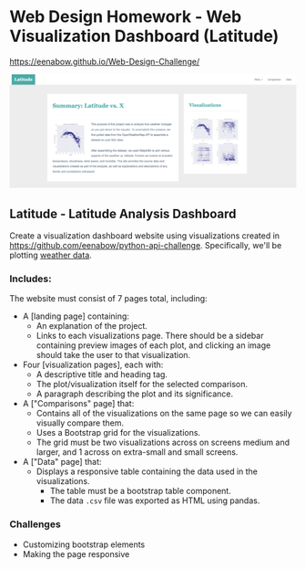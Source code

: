 # Web Design Homework - Web Visualization Dashboard (Latitude)

https://eenabow.github.io/Web-Design-Challenge/

![Images/landingResize.png](Images/landingResize.png)

## Latitude - Latitude Analysis Dashboard 

Create a visualization dashboard website using visualizations created in https://github.com/eenabow/python-api-challenge. Specifically, we'll be plotting [weather data](Resources/cities.csv).


### Includes:

The website must consist of 7 pages total, including:

* A [landing page] containing:
  * An explanation of the project.
  * Links to each visualizations page. There should be a sidebar containing preview images of each plot, and clicking an image should take the user to that visualization.
* Four [visualization pages], each with:
  * A descriptive title and heading tag.
  * The plot/visualization itself for the selected comparison.
  * A paragraph describing the plot and its significance.
* A ["Comparisons" page] that:
  * Contains all of the visualizations on the same page so we can easily visually compare them.
  * Uses a Bootstrap grid for the visualizations.
  * The grid must be two visualizations across on screens medium and larger, and 1 across on extra-small and small screens.
* A ["Data" page] that:
  * Displays a responsive table containing the data used in the visualizations.
    * The table must be a bootstrap table component. 
    * The data `.csv` file was exported as HTML using pandas. 


### Challenges
  * Customizing bootstrap elements
  * Making the page responsive 
  
